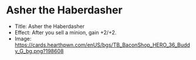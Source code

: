 # Asher the Haberdasher
- Title:  Asher the Haberdasher
- Effect:  After you sell a minion, gain +2/+2.
- Image:  https://cards.hearthpwn.com/enUS/bgs/TB_BaconShop_HERO_36_Buddy_G_bg.png?198608
